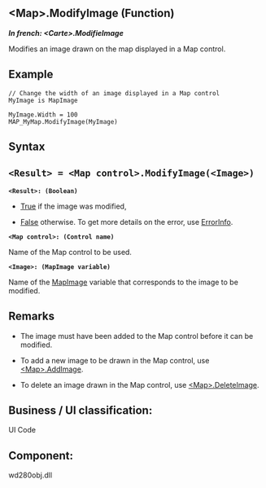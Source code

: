 


## &lt;Map&gt;.ModifyImage (Function)

***In french: &lt;Carte&gt;.ModifieImage***



<a name="XUse"></a>
<a name="Use"></a>
<a name="description"></a>
Modifies an image drawn on the map displayed in a Map control.
<a name="Example1"></a>
<a name="sample_code"></a>

## Example


```wl
// Change the width of an image displayed in a Map control
MyImage is MapImage

MyImage.Width = 100
MAP_MyMap.ModifyImage(MyImage)
```

<a name="XSYNTAX"></a>

## Syntax
<a name="SYNTAX1"></a>

`<Result> = <Map control>.ModifyImage(<Image>)`
---

**`<Result>: (Boolean)`**



- <u><u><u><u>True</u></u></u></u> if the image was modified,

- <u><u><u><u>False</u></u></u></u> otherwise. To get more details on the error, use [ErrorInfo](../WDLang1/3013008.md).




**`<Map control>: (Control name)`**

Name of the Map control to be used.

**`<Image>: (MapImage variable)`**

Name of the [MapImage](../WDLang3/1000025523.md) variable that corresponds to the image to be modified.



<a name="NOTE0"></a>
<a name="NOTE0_1"></a>

## Remarks


- The image must have been added to the Map control before it can be modified.

- To add a new image to be drawn in the Map control, use [&lt;Map&gt;.AddImage](../WDLang3/1000025802.md).

- To delete an image drawn in the Map control, use [&lt;Map&gt;.DeleteImage](../WDLang3/1000025829.md).




<a name="XComponent"></a>

## Business / UI classification:
UI Code
## Component:
wd280obj.dll
